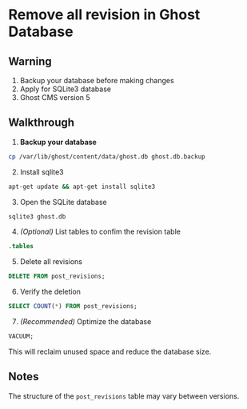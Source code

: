 # Remove all revision in Ghost Database

## Warning ##
1. Backup your database before making changes
2. Apply for SQLite3 database
3. Ghost CMS version 5

## Walkthrough

1. **Backup your database**
```bash
cp /var/lib/ghost/content/data/ghost.db ghost.db.backup
```

2. Install sqlite3
```bash
apt-get update && apt-get install sqlite3
```

3. Open the SQLite database
```bash
sqlite3 ghost.db
```

4. *(Optional)* List tables to confim the revision table
```sql
.tables
```

5. Delete all revisions
```sql
DELETE FROM post_revisions;
```

6. Verify the deletion
```sql
SELECT COUNT(*) FROM post_revisions;
```

7. *(Recommended)* Optimize the database
```sql
VACUUM;
```
This will reclaim unused space and reduce the database size.

## Notes ##
The structure of the `post_revisions` table may vary between versions.
